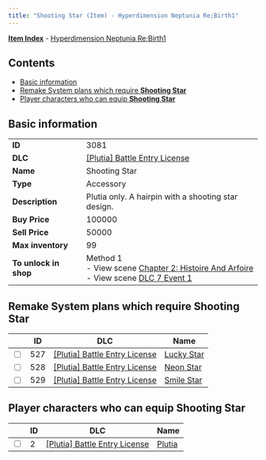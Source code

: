 ```yaml
---
title: "Shooting Star (Item) - Hyperdimension Neptunia Re;Birth1"
---
```


[**Item Index**](/neptunia/rb1/item/index.html) - [Hyperdimension Neptunia Re;Birth1](/neptunia/rb1)

## Contents

- [Basic information](#basic-information)
- [Remake System plans which require **Shooting Star**](#remake-system-plans-which-require-shooting-star)
- [Player characters who can equip **Shooting Star**](#player-characters-who-can-equip-shooting-star)

## Basic information

|   |   |
| -- | -- |
| **ID** | 3081 |
| **DLC** | [[Plutia] Battle Entry License](/neptunia/rb1/dlc/7-plutia.html) |
| **Name** | Shooting Star |
| **Type** | Accessory |
| **Description** | Plutia only. A hairpin with a shooting star design. |
| **Buy Price** | 100000 |
| **Sell Price** | 50000 |
| **Max inventory** | 99 |
| **To unlock in shop** | Method 1<br />- View scene [Chapter 2: Histoire And Arfoire](/neptunia/rb1/scene/1-201-chapter-2-histoire-and-arfoire.html)<br />- View scene [DLC 7 Event 1](/neptunia/rb1/scene/7-5010-dlc-7-event-1.html) |


## Remake System plans which require **Shooting Star**

|    | ID | DLC | Name |
| -- | -- | --- | ---- |
| <input type="checkbox" id="rb1-quest-7-527" class="trackbox" /> | 527 | [[Plutia] Battle Entry License](/neptunia/rb1/dlc/7-plutia.html) | [Lucky Star](/neptunia/rb1/quest/7-527-lucky-star.html) |
| <input type="checkbox" id="rb1-quest-7-528" class="trackbox" /> | 528 | [[Plutia] Battle Entry License](/neptunia/rb1/dlc/7-plutia.html) | [Neon Star](/neptunia/rb1/quest/7-528-neon-star.html) |
| <input type="checkbox" id="rb1-quest-7-529" class="trackbox" /> | 529 | [[Plutia] Battle Entry License](/neptunia/rb1/dlc/7-plutia.html) | [Smile Star](/neptunia/rb1/quest/7-529-smile-star.html) |


## Player characters who can equip **Shooting Star**

|    | ID | DLC | Name |
| -- | -- | --- | ---- |
| <input type="checkbox" id="rb1-player-7-2" class="trackbox" /> | 2 | [[Plutia] Battle Entry License](/neptunia/rb1/dlc/7-plutia.html) | [Plutia](/neptunia/rb1/player/7-2-plutia.html) |
